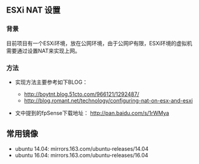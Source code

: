 ## ESXi NAT 设置

### 背景

目前项目有一个ESXi环境，放在公网环境，由于公网IP有限，ESXi环境的虚拟机需要通过设置NAT来实现上网。

### 方法  
* 实现方法主要参考如下BLOG： 
	* http://boytnt.blog.51cto.com/966121/1292487/
	* http://blog.romant.net/technology/configuring-nat-on-esx-and-esxi

* 文中提到的fpSense下载地址：
http://pan.baidu.com/s/1rWMya

## 常用镜像

* ubuntu 14.04: mirrors.163.com/ubuntu-releases/14.04
* ubuntu 16.04: mirrors.163.com/ubuntu-releases/16.04